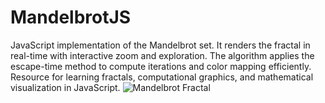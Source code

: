 # MandelbrotJS
JavaScript implementation of the Mandelbrot set. It renders the fractal in real-time with interactive zoom and exploration. The algorithm applies the escape-time method to compute iterations and color mapping efficiently. Resource for learning fractals, computational graphics, and mathematical visualization in JavaScript.
![Mandelbrot Fractal](https://p5js.org/_astro/15_Math_And_Physics-05_Mandelbrot-thumbnail.DrMp2tOi.png)
